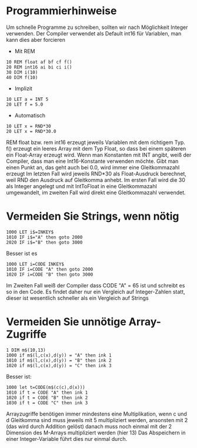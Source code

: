 # Programmierhinweise
Um schnelle Programme zu schreiben, sollten wir nach Möglichkeit Integer verwenden. Der Compiler verwendet als Default int16 für Variablen, man kann dies aber forcieren
* Mit REM
```
10 REM float af bf cf f()
20 REM int16 ai bi ci i()
30 DIM i(10)
40 DIM f(10)
```
* Implizit
```
10 LET a = INT 5
20 LET f = 5.0
```
* Automatisch
```
10 LET x = RND*30
20 LET x = RND*30.0
```

REM float bzw. rem int16 erzeugt jeweils Variablen mit dem richtigem Typ. f() erzeugt ein leeres Array mit dem Typ Float, so dass bei einem späteren ein Float-Array erzeugt wird.
Wenn man Konstanten mit INT angibt, weiß der Compiler, dass man eine Int16-Konstante verwenden möchte. Gibt man einen Punkt an, das geht auch bei 0.0, wird immer eine Gleitkommazahl erzeugt
Im letzten Fall wird jeweils RND*30 als Float-Ausdruck berechnet, weil RND den Ausdruck auf Gleitkomma anhebt. Im ersten Fall wird die 30 als Integer angelegt und mit IntToFloat in 
eine Gleitkommazahl umgewandelt, im zweiten Fall wird direkt eine Gleitkommazahl verwendet.

# Vermeiden Sie Strings, wenn nötig
```
1000 LET i$=INKEY$
1010 IF i$="A" then goto 2000
2020 IF i$="B" then goto 3000
```

Besser ist es 
```
1000 LET i=CODE INKEY$
1010 IF i=CODE "A" then goto 2000
1020 IF i=CODE "B" then goto 3000
```

Im Zweiten Fall weiß der Compiler dass CODE "A" = 65 ist und schreibt es so in den Code. Es findet daher nur ein Vergleich auf Integer-Zahlen statt, dieser ist wesentlich schneller als ein Vergleich auf Strings

# Vermeiden Sie unnötige Array-Zugriffe
```
1 DIM m$(10,13)
1000 if m$(l,c(x),d(y)) = "A" then ink 1
1010 if m$(l,c(x),d(y)) = "B" then ink 2
1020 if m$(l,c(x),d(y)) = "C" then ink 3
```

Besser ist:
```
1000 let t=CODE(m$(c(c),d(x)))
1010 if t = CODE "A" then ink 1
1020 if t = CODE "B" then ink 2
1030 if t = CODE "C" then ink 3
```

Arrayzugriffe benötigen immer mindestens eine Multiplikation, wenn c und d Gleitkomma sind muss jeweils mit 5 multipliziert werden, ansonsten mit 2 (das wird durch Addition gelöst) danach muss noch einmal mit der 2 Dimension des M-Arrays multipliziert werden (hier 13)
Das Abspeichern in einer Integer-Variable führt dies nur einmal durch.
